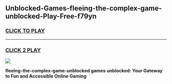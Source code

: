 
## Unblocked-Games-fleeing-the-complex-game-unblocked-Play-Free-f79yn
<h3>
<a href="https://premium76.site?title=fleeing-the-complex-game-unblocked&ref=17A">CLICK TO PLAY</a></h3>
<hr>

<h3>
<a href="https://premium76.site?title=fleeing-the-complex-game-unblocked&ref=17A">CLICK 2 PLAY</a>
  
</h3>

<a href="https://premium76.site?title=fleeing-the-complex-game-unblocked&ref=17A"><img src="https://clearcache.store/games.png"></a>


**fleeing-the-complex-game-unblocked games unblocked: Your Gateway to Fun and Accessible Online Gaming**
